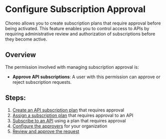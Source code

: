# Configure Subscription Approval

Choreo allows you to create subscription plans that require approval before being activated. This feature enables you to control access to APIs by requiring administrative review and authorization of subscriptions before they become active.

## Overview

The permission involved with managing subscription approval is:

- **Approve API subscriptions**: A user with this permission can approve or reject subscription requests.

## Steps:

1. [Create an API subscription plan](../../administer/create-api-subscription-plans.md) that requires approval
2. [Assign a subscription plan](assign-subscription-plans-to-apis.md) that requires approval to an API
3. [Subscribe to an API](subscribe-to-an-api-with-a-subscription-plan.md) using a plan that requires approval
4. [Configure the approvers](../../administer/configure-approvals-for-choreo-workflows.md) for your organization
5. [Review and approve the request](../../administer/review-workflow-approval-requests.md)
